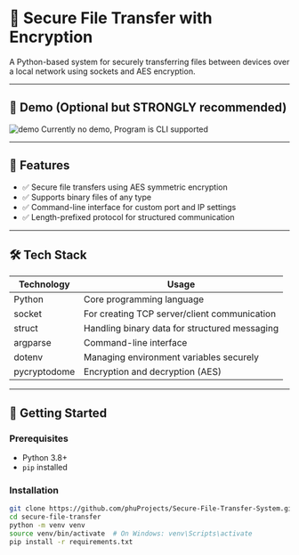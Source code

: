 # 🔐 Secure File Transfer with Encryption

A Python-based system for securely transferring files between devices over a local network using sockets and AES encryption.

---

## 📸 Demo (Optional but STRONGLY recommended)
<!-- Replace with an actual demo gif or screenshot -->
![demo](link_to_image_or_demo.gif)
Currently no demo, Program is CLI supported 

---

## 📂 Features

- ✅ Secure file transfers using AES symmetric encryption
- ✅ Supports binary files of any type
- ✅ Command-line interface for custom port and IP settings
- ✅ Length-prefixed protocol for structured communication

---

## 🛠️ Tech Stack

| Technology | Usage |
|------------|--------|
| Python     | Core programming language |
| socket     | For creating TCP server/client communication |
| struct     | Handling binary data for structured messaging |
| argparse   | Command-line interface |
| dotenv     | Managing environment variables securely |
| pycryptodome | Encryption and decryption (AES) |

---

## 🚀 Getting Started

### Prerequisites

- Python 3.8+
- `pip` installed

### Installation

```bash
git clone https://github.com/phuProjects/Secure-File-Transfer-System.git
cd secure-file-transfer
python -m venv venv
source venv/bin/activate  # On Windows: venv\Scripts\activate
pip install -r requirements.txt
